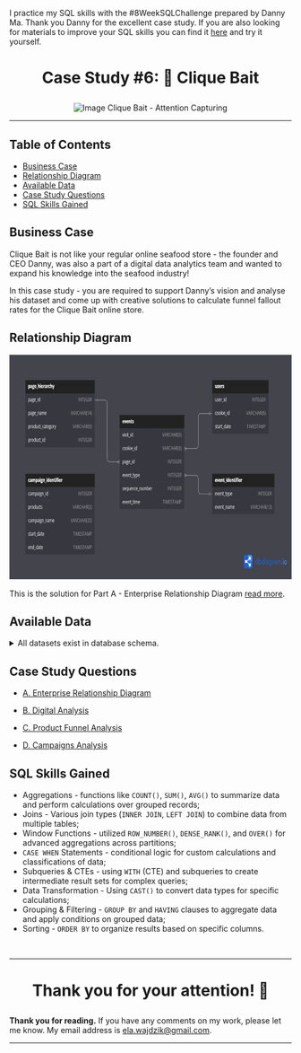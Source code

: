 I practice my SQL skills with the #8WeekSQLChallenge prepared by Danny Ma. Thank you Danny for the excellent case study.
If you are also looking for materials to improve your SQL skills you can find it [here](https://8weeksqlchallenge.com/) and try it yourself.

# <p align="center"> Case Study #6: 🎣 Clique Bait
<p align="center"> <img src="https://8weeksqlchallenge.com/images/case-study-designs/6.png" alt="Image Clique Bait - Attention Capturing" height="400">

***

## Table of Contents

- [Business Case](#business-case)
- [Relationship Diagram](#relationship-diagram)
- [Available Data](#available-data)
- [Case Study Questions](#case-study-questions)
- [SQL Skills Gained](#sql-skills-gained)


## Business Case
Clique Bait is not like your regular online seafood store - the founder and CEO Danny, was also a part of a digital data analytics team and wanted to expand his knowledge into the seafood industry!

In this case study - you are required to support Danny’s vision and analyse his dataset and come up with creative solutions to calculate funnel fallout rates for the Clique Bait online store.

## Relationship Diagram

<img src="assets/Clique Bait.png" height="400">

This is the solution for Part A - Enterprise Relationship Diagram [read more](https://github.com/ElaWajdzik/SQL-Challenge-Case-Study-6---Clique-Bait/blob/main/A.%20Enterprise%20Relationship%20Diagram.md).

## Available Data

<details><summary>
    All datasets exist in database schema.
  </summary> 

#### ``Table 1: users``
*Note: sample of data, 10 random rows*

user_id	| cookie_id	| start_date
--	| --	| --
397	| 3759ff	| 2020-03-30 00:00:00
215	| 863329	| 2020-01-26 00:00:00
191	| eefca9	| 2020-03-15 00:00:00
89	| 764796	| 2020-01-07 00:00:00
127	| 17ccc5	| 2020-01-22 00:00:00
81	| b0b666	| 2020-03-01 00:00:00
260	| a4f236	| 2020-01-08 00:00:00
203	| d1182f	| 2020-04-18 00:00:00
23	| 12dbc8	| 2020-01-18 00:00:00
375	| f61d69	| 2020-01-03 00:00:00

#### ``Table 2: events``
*Note: sample of data, 10 random rows*

| visit_id | cookie_id | page_id | event_type | sequence_number | event_time                 |
|----------|-----------|---------|------------|-----------------|---------------------------|
| 719fd3   | 3d83d3    | 5       | 1          | 4               | 2020-03-02 00:29:09.975502 |
| fb1eb1   | c5ff25    | 5       | 2          | 8               | 2020-01-22 07:59:16.761931 |
| 23fe81   | 1e8c2d    | 10      | 1          | 9               | 2020-03-21 13:14:11.745667 |
| ad91aa   | 648115    | 6       | 1          | 3               | 2020-04-27 16:28:09.824606 |
| 5576d7   | ac418c    | 6       | 1          | 4               | 2020-01-18 04:55:10.149236 |
| 48308b   | c686c1    | 8       | 1          | 5               | 2020-01-29 06:10:38.702163 |
| 46b17d   | 78f9b3    | 7       | 1          | 12              | 2020-02-16 09:45:31.926407 |
| 9fd196   | ccf057    | 4       | 1          | 5               | 2020-02-14 08:29:12.922164 |
| edf853   | f85454    | 1       | 1          | 1               | 2020-02-22 12:59:07.652207 |
| 3c6716   | 02e74f    | 3       | 2          | 5               | 2020-01-31 17:56:20.777383 |



#### ``Table 3: event_identifier``

| event_type | event_name    |
|------------|---------------|
| 1          | Page View     |
| 2          | Add to Cart   |
| 3          | Purchase      |
| 4          | Ad Impression |
| 5          | Ad Click      |



#### ``Table 4: campaign_identifier``

| campaign_id | products | campaign_name                    | start_date          | end_date            |
|-------------|----------|----------------------------------|---------------------|---------------------|
| 1           | 1-3      | BOGOF - Fishing For Compliments | 2020-01-01 00:00:00 | 2020-01-14 00:00:00 |
| 2           | 4-5      | 25% Off - Living The Lux Life   | 2020-01-15 00:00:00 | 2020-01-28 00:00:00 |
| 3           | 6-8      | Half Off - Treat Your Shellf(ish) | 2020-02-01 00:00:00 | 2020-03-31 00:00:00 |



#### ``Table 5: page_hierarchy``

| page_id | page_name         | product_category | product_id |
|---------|-------------------|------------------|------------|
| 1       | Home Page         | null             | null       |
| 2       | All Products      | null             | null       |
| 3       | Salmon            | Fish             | 1          |
| 4       | Kingfish          | Fish             | 2          |
| 5       | Tuna              | Fish             | 3          |
| 6       | Russian Caviar    | Luxury           | 4          |
| 7       | Black Truffle     | Luxury           | 5          |
| 8       | Abalone           | Shellfish        | 6          |
| 9       | Lobster           | Shellfish        | 7          |
| 10      | Crab              | Shellfish        | 8          |
| 11      | Oyster            | Shellfish        | 9          |
| 12      | Checkout          | null             | null       |
| 13      | Confirmation      | null             | null       |


  </details>


## Case Study Questions

- [A. Enterprise Relationship Diagram](https://github.com/ElaWajdzik/SQL-Challenge-Case-Study-6---Clique-Bait/blob/main/A.%20Enterprise%20Relationship%20Diagram.md)

- [B. Digital Analysis](https://github.com/ElaWajdzik/SQL-Challenge-Case-Study-6---Clique-Bait/blob/main/B.%20Digital%20Analysis.md)

- [C. Product Funnel Analysis](https://github.com/ElaWajdzik/SQL-Challenge-Case-Study-6---Clique-Bait/blob/main/C.%20Product%20Funnel%20Analysis.md)

- [D. Campaigns Analysis](https://github.com/ElaWajdzik/SQL-Challenge-Case-Study-6---Clique-Bait/blob/main/D.%20Campaigns%20Analysis.md)


## SQL Skills Gained
- Aggregations - functions like `COUNT()`, `SUM()`, `AVG()` to summarize data and perform calculations over grouped records;
- Joins - Various join types (`INNER JOIN`, `LEFT JOIN`) to combine data from multiple tables;
- Window Functions - utilized `ROW_NUMBER()`, `DENSE_RANK()`, and `OVER()` for advanced aggregations across partitions;
- `CASE WHEN` Statements - conditional logic for custom calculations and classifications of data;
- Subqueries & CTEs - using `WITH` (CTE) and subqueries to create intermediate result sets for complex queries;
- Data Transformation - Using `CAST()` to convert data types for specific calculations;
- Grouping & Filtering - `GROUP BY` and `HAVING` clauses to aggregate data and apply conditions on grouped data;
- Sorting - `ORDER BY` to organize results based on specific columns.


<br/>

*** 

 # <p align="center"> Thank you for your attention! 🫶️

**Thank you for reading.** If you have any comments on my work, please let me know. My email address is ela.wajdzik@gmail.com.

***

